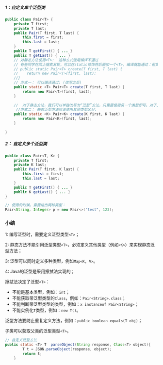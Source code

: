 ##### 1：自定义单个泛型类

```java
public class Pair<T> {
    private T first;
    private T last;
    public Pair(T first, T last) {
        this.first = first;
        this.last = last;
    }
    public T getFirst() { ... }
    public T getLast() { ... }
	// 对静态方法使用<T>:  这种方式使用编译不通过
    // 有些同学在网上搜索发现，可以在static修饰符后面加一个<T>，编译就能通过：但实际上，这个<T>和Pair<T>类型的<T>已经没有任何关系了。
    // public static Pair<T> create(T first, T last) {
    //    return new Pair<T>(first, last);
    //}
    // 方式一： 可以编译通过: (改写之后)
    public static <T> Pair<T> create(T first, T last) {
        return new Pair<T>(first, last);
    }
    
    //  对于静态方法，我们可以单独改写为“泛型”方法，只需要使用另一个类型即可。对于上面的create()静态方法，我们应该把它改为另一种泛型类型，例如，<K>：
     //方式二： 静态泛型方法应该使用其他类型区分:
    public static <K> Pair<K> create(K first, K last) {
        return new Pair<K>(first, last);
    }
    
}
```



##### 2： 自定义多个泛型类

```java
public class Pair<T, K> {
    private T first;
    private K last;
    public Pair(T first, K last) {
        this.first = first;
        this.last = last;
    }
    public T getFirst() { ... }
    public K getLast() { ... }
}

// 使用的时候，需要指出两种类型：
Pair<String, Integer> p = new Pair<>("test", 123);
```

### 小结

1: 编写泛型时，需要定义泛型类型`<T>`；

2: 静态方法不能引用泛型类型`<T>`，必须定义其他类型（例如`<K>`）来实现静态泛型方法；

3: 泛型可以同时定义多种类型，例如`Map<K, V>`。

4:  Java的泛型是采用擦拭法实现的；

擦拭法决定了泛型`<T>`：

- 不能是基本类型，例如：`int`；
- 不能获取带泛型类型的`Class`，例如：`Pair<String>.class`；
- 不能判断带泛型类型的类型，例如：`x instanceof Pair<String>`；
- 不能实例化`T`类型，例如：`new T()`。

泛型方法要防止重复定义方法，例如：`public boolean equals(T obj)`；

子类可以获取父类的泛型类型`<T>`。



```java
// 自定义泛型方法
public static <T> T  parseObject(String response, Class<T> object){
        T t = JSON.parseObject(response, object);
        return t;
    }
```



